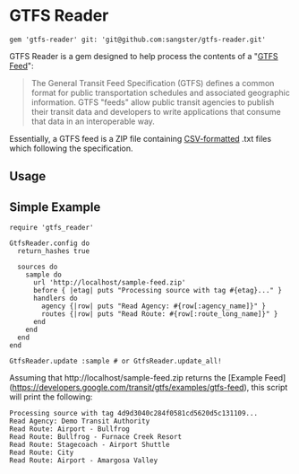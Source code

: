 # GTFS Reader

`gem 'gtfs-reader' git: 'git@github.com:sangster/gtfs-reader.git'`

GTFS Reader is a gem designed to help process the contents of a "[GTFS
Feed](https://developers.google.com/transit/gtfs)":

> The General Transit Feed Specification (GTFS) defines a common format for
> public transportation schedules and associated geographic information. GTFS
> "feeds" allow public transit agencies to publish their transit data and
> developers to write applications that consume that data in an interoperable
> way.

Essentially, a GTFS feed is a ZIP file containing 
[CSV-formatted](https://en.wikipedia.org/wiki/Comma-separated_values) .txt
files which following the specification.

## Usage

## Simple Example
    require 'gtfs_reader'

    GtfsReader.config do
      return_hashes true

      sources do
        sample do
          url 'http://localhost/sample-feed.zip'
          before { |etag| puts "Processing source with tag #{etag}..." }
          handlers do
            agency {|row| puts "Read Agency: #{row[:agency_name]}" }
            routes {|row| puts "Read Route: #{row[:route_long_name]}" }
          end
        end
      end
    end

    GtfsReader.update :sample # or GtfsReader.update_all!


Assuming that http://localhost/sample-feed.zip returns the [Example Feed]
(https://developers.google.com/transit/gtfs/examples/gtfs-feed), this script
will print the following:

    Processing source with tag 4d9d3040c284f0581cd5620d5c131109...
    Read Agency: Demo Transit Authority
    Read Route: Airport - Bullfrog
    Read Route: Bullfrog - Furnace Creek Resort
    Read Route: Stagecoach - Airport Shuttle
    Read Route: City
    Read Route: Airport - Amargosa Valley
